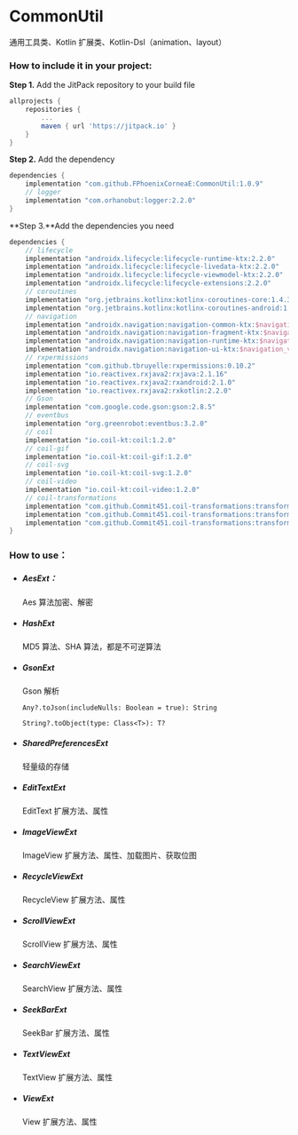 # CommonUtil
通用工具类、Kotlin 扩展类、Kotlin-Dsl（animation、layout）


### How to include it in your project:
**Step 1.** Add the JitPack repository to your build file

```groovy
allprojects {
	repositories {
		...
		maven { url 'https://jitpack.io' }
	}
}
```

**Step 2.** Add the dependency

```groovy
dependencies {
	implementation "com.github.FPhoenixCorneaE:CommonUtil:1.0.9"
	// logger
    implementation "com.orhanobut:logger:2.2.0"
}
```

**Step 3.**Add the dependencies you need

```groovy
dependencies {
    // lifecycle
    implementation "androidx.lifecycle:lifecycle-runtime-ktx:2.2.0"
    implementation "androidx.lifecycle:lifecycle-livedata-ktx:2.2.0"
    implementation "androidx.lifecycle:lifecycle-viewmodel-ktx:2.2.0"
    implementation "androidx.lifecycle:lifecycle-extensions:2.2.0"
    // coroutines
    implementation "org.jetbrains.kotlinx:kotlinx-coroutines-core:1.4.3"
    implementation "org.jetbrains.kotlinx:kotlinx-coroutines-android:1.4.3"
    // navigation
	implementation "androidx.navigation:navigation-common-ktx:$navigation_version"
    implementation "androidx.navigation:navigation-fragment-ktx:$navigation_version"
    implementation "androidx.navigation:navigation-runtime-ktx:$navigation_version"
    implementation "androidx.navigation:navigation-ui-ktx:$navigation_version"
    // rxpermissions
    implementation "com.github.tbruyelle:rxpermissions:0.10.2"
    implementation "io.reactivex.rxjava2:rxjava:2.1.16"
    implementation "io.reactivex.rxjava2:rxandroid:2.1.0"
    implementation "io.reactivex.rxjava2:rxkotlin:2.2.0"
    // Gson
    implementation "com.google.code.gson:gson:2.8.5"
    // eventbus
    implementation "org.greenrobot:eventbus:3.2.0"
    // coil
    implementation "io.coil-kt:coil:1.2.0"
    // coil-gif
    implementation "io.coil-kt:coil-gif:1.2.0"
    // coil-svg
    implementation "io.coil-kt:coil-svg:1.2.0"
    // coil-video
    implementation "io.coil-kt:coil-video:1.2.0"
    // coil-transformations
    implementation "com.github.Commit451.coil-transformations:transformations:1.0.0"
    implementation "com.github.Commit451.coil-transformations:transformations-gpu:1.0.0"
    implementation "com.github.Commit451.coil-transformations:transformations-face-detection:1.0.0"
}
```

### How to use：

- ##### AesExt：

  Aes 算法加密、解密

- ##### HashExt

  MD5 算法、SHA 算法，都是不可逆算法
  
- ##### GsonExt

  Gson 解析
  
  `Any?.toJson(includeNulls: Boolean = true): String`
  
  `String?.toObject(type: Class<T>): T?`
  
- ##### SharedPreferencesExt

  轻量级的存储

- ##### EditTextExt

  EditText 扩展方法、属性

- ##### ImageViewExt

  ImageView 扩展方法、属性、加载图片、获取位图

- ##### RecycleViewExt

  RecycleView 扩展方法、属性
  
- ##### ScrollViewExt

  ScrollView 扩展方法、属性
  
- ##### SearchViewExt

  SearchView 扩展方法、属性
  
- ##### SeekBarExt

  SeekBar 扩展方法、属性
  
- ##### TextViewExt

  TextView 扩展方法、属性
  
- ##### ViewExt

  View 扩展方法、属性